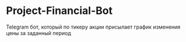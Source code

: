# Project-Financial-Bot
Telegram бот, который по тикеру акции присылает график изменения цены за заданный период
